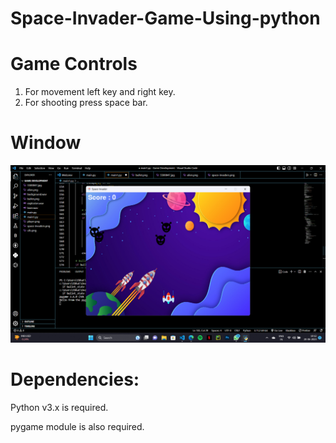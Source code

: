 # Space-Invader-Game-Using-python
# Game Controls
1) For movement left key and right key.
2) For shooting press space bar.


# Window
![Window](https://github.com/bhatiatanish225/Space-Invader-Game-Using-python/blob/main/Screenshot%20(69).png)

# Dependencies:
Python v3.x is required.

pygame module is also required.

